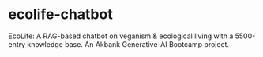 # ecolife-chatbot
EcoLife: A RAG-based chatbot on veganism &amp; ecological living with a 5500-entry knowledge base. An Akbank Generative-AI Bootcamp project.
